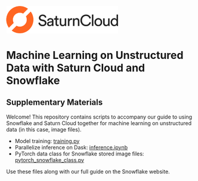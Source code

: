 <img src="saturncloud-logo.png" alt="Saturn Cloud" width="300"/>


# Machine Learning on Unstructured Data with Saturn Cloud and Snowflake
## Supplementary Materials

Welcome! This repository contains scripts to accompany our guide to using Snowflake and Saturn Cloud together for machine learning on unstructured data (in this case, image files). 

* Model training: [training.py](training.py)
* Parallelize inference on Dask: [inference.ipynb](inference.ipynb)
* PyTorch data class for Snowflake stored image files: [pytorch_snowflake_class.py](pytorch_snowflake_class.py)

Use these files along with our full guide on the Snowflake website. 